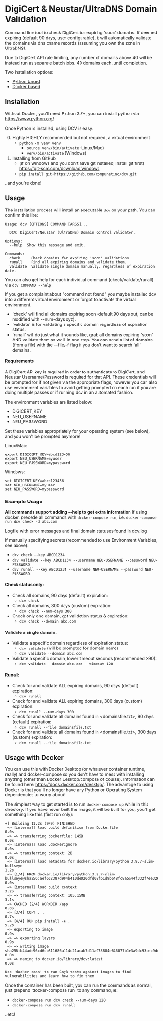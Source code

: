 DigiCert & Neustar/UltraDNS Domain Validation
========
Command line tool to check DigiCert for expiring 'soon' domains. If deemed expiring (default 90 days, user configurable),
it will automatically validate the domains via dns cname records (assuming you own the zone in UltraDNS).

Due to DigiCert API rate limiting, any number of domains above 40 will be instead run as 
separate batch jobs, 40 domains each, until completion.

Two installation options:
- [Python based](#Python-Based)
- [Docker based](#Docker-Based)

## <a name="Python-Based"></a>Installation

Without Docker, you'll need Python 3.7+, you can install python via https://www.python.org/

Once Python is installed, using DCV is easy:

0. Highly HIGHLY recommended but not required, a virtual environment
   - `python -m venv venv`
     - `source venv/bin/activate` (Linux/Mac)
     - `venv/bin/activate` (Windows)
1. Installing from GitHub     
   - (if on Windows and you don't have git installed, install git first)
      https://git-scm.com/download/windows
   - `pip install git+https://github.com/compunetinc/dcv.git`

..and you're done!

## Usage

The installation process will install an executable `dcv` on your path. You can confirm this like:

```shell
Usage: dcv [OPTIONS] COMMAND [ARGS]...

  DCV: DigiCert/Neustar (UltraDNS) Domain Control Validator.

Options:
  --help  Show this message and exit.

Commands:
  check     Check domains for expiring 'soon' validations.
  runall    Find all expiring domains and validate them.
  validate  Validate single domain manually, regardless of expiration date.
```

You can also get help for each individual command (check/validate/runall) via `dcv COMMAND --help`

If you get a complaint about "command not found" you maybe installed dcv into a different virtual environment 
or forgot to activate the virtual environment.

- 'check' will find all domains expiring soon (default 90 days out, can be modified with --num-days xyz). 
- 'validate' is for validating a specific domain regardless of expiration status.
- 'runall' will do just what it sounds like, grab all domains expiring 'soon' AND validate them as well, in one step.
    You can send a list of domains (from a file) with the --file/-f flag if you don't want to search 'all' domains.

#### Requirements
A DigiCert API key is required in order to authenticate to DigiCert, and Neustar Username/Password is required for that API. 
These credentials will be prompted for if not given via the appropriate flags, 
however you can also use environment variables to avoid getting prompted on each run if you are doing multiple passes 
or if running dcv in an automated fashion.

The environment variables are listed below:

  * DIGICERT_KEY
  * NEU_USERNAME
  * NEU_PASSWORD

Set these variables appropriately for your operating system (see below), and you won't be prompted anymore!

Linux/Mac:
```shell
export DIGICERT_KEY=abcd123456
export NEU_USERNAME=myuser
export NEU_PASSWORD=mypassword
```
Windows:
```shell
set DIGICERT_KEY=abcd123456
set NEU_USERNAME=myuser
set NEU_PASSWORD=mypassword
```


### Example Usage
**All commands support adding --help to get extra information**
If using docker, precede all commands with `docker-compose run`, i.e. `docker-compose run dcv check -d abc.com`

Logfile with error messages and final domain statuses found in dcv.log

If manually specifying secrets (recommended to use Environment Variables, see above):
  - `dcv check --key ABCD1234`
  - `dcv validate --key ABCD1234 --username NEU-USERNAME --password NEU-PASSWORD`
  - `dcv runall --key ABCD1234 --username NEU-USERNAME --password NEU-PASSWORD`

#### Check status only:
- Check all domains, 90 days (default) expiration:
  - `dcv check`
- Check all domains, 300 days (custom) expiration:
  - `dcv check --num-days 300`
- Check only one domain, get validation status & expiration:
  - `dcv check --domain abc.com`

#### Validate a single domain:
- Validate a specific domain regardless of expiration status:
  - `dcv validate` (will be prompted for domain name)
  - `dcv validate --domain abc.com`
- Validate a specific domain, lower timeout seconds (recommended >90):
  - `dcv validate --domain abc.com --timeout 120`

#### Runall:
- Check for and validate ALL expiring domains, 90 days (default) expiration:
  - `dcv runall`
- Check for and validate ALL expiring domains, 300 days (custom) expiration:
  - `dcv runall --num-days 300`
- Check for and validate all domains found in \<domainsfile.txt\>, 90 days (default) expiration:
  - `dcv runall --file domainsfile.txt`
- Check for and validate all domains found in \<domainsfile.txt\>, 300 days (custom) expiration:
  - `dcv runall --file domainsfile.txt`


## <a name="Docker-Based"></a> Usage with Docker

You can use this with Docker Desktop (or whatever container runtime, really) and docker-compose so you don't have to 
mess with installing anything (other than Docker Desktop/compose of course). 
Information can be found here: https://docs.docker.com/desktop/.
The advantage to using Docker is that you'll no longer have any Python or Operating System dependencies to worry about!

The simplest way to get started is to run `docker-compose up` while in this directory.
If you have never built the image, it will be built for you, you'll get something like this (first run only):

```text
+] Building 11.2s (9/9) FINISHED                                                                                                                                                               
 => [internal] load build definition from Dockerfile                                                                                                                                       0.0s
 => => transferring dockerfile: 145B                                                                                                                                                       0.0s
 => [internal] load .dockerignore                                                                                                                                                          0.0s
 => => transferring context: 2B                                                                                                                                                            0.0s
 => [internal] load metadata for docker.io/library/python:3.9.7-slim-bullseye                                                                                                              1.2s
 => [1/4] FROM docker.io/library/python:3.9.7-slim-bullseye@sha256:aef632387d994b410de020dfd08fb1d9b648fc8a5a44f332f7ee326c8e170dba                                                        0.0s
 => [internal] load build context                                                                                                                                                          3.2s
 => => transferring context: 105.15MB                                                                                                                                                      3.1s
 => CACHED [2/4] WORKDIR /app                                                                                                                                                              0.0s
 => [3/4] COPY . .                                                                                                                                                                         0.7s
 => [4/4] RUN pip install -e .                                                                                                                                                             5.2s
 => exporting to image                                                                                                                                                                     0.9s 
 => => exporting layers                                                                                                                                                                    0.9s 
 => => writing image sha256:b44ade96cd6cb811686a114c21acab7d11a973884e646077b1e3a9dc93cec9dc                                                                                               0.0s 
 => => naming to docker.io/library/dcv:latest                                                                                                                                       0.0s 
                                                                                                                                                                                                
Use 'docker scan' to run Snyk tests against images to find vulnerabilities and learn how to fix them  
```

Once the container has been built, you can run the commands as normal, 
just prepend 'docker-compose run` to any command, ie:
- `docker-compose run dcv check --num-days 120`
- `docker-compose run dcv runall`

..etc!

